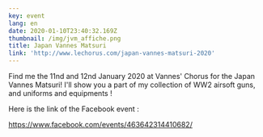 ```yaml
---
key: event
lang: en
date: 2020-01-10T23:40:32.169Z
thumbnail: /img/jvm_affiche.png
title: Japan Vannes Matsuri
link: 'http://www.lechorus.com/japan-vannes-matsuri-2020'
---
```

Find me the 11nd and 12nd January 2020 at Vannes' Chorus for the Japan Vannes Matsuri! I'll show you a part of my collection of WW2 airsoft guns, and uniforms and equipments !

Here is the link of the Facebook event : 

<https://www.facebook.com/events/463642314410682/>
